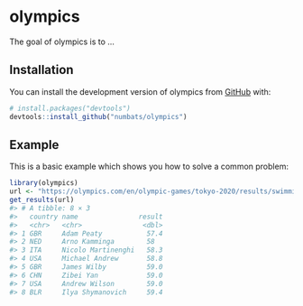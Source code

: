 
<!-- README.md is generated from README.Rmd. Please edit that file -->

# olympics

<!-- badges: start -->
<!-- badges: end -->

The goal of olympics is to …

## Installation

You can install the development version of olympics from
[GitHub](https://github.com/) with:

``` r
# install.packages("devtools")
devtools::install_github("numbats/olympics")
```

## Example

This is a basic example which shows you how to solve a common problem:

``` r
library(olympics)
url <- "https://olympics.com/en/olympic-games/tokyo-2020/results/swimming/men-s-100m-breaststroke"
get_results(url)
#> # A tibble: 8 × 3
#>   country name               result
#>   <chr>   <chr>               <dbl>
#> 1 GBR     Adam Peaty           57.4
#> 2 NED     Arno Kamminga        58  
#> 3 ITA     Nicolo Martinenghi   58.3
#> 4 USA     Michael Andrew       58.8
#> 5 GBR     James Wilby          59.0
#> 6 CHN     Zibei Yan            59.0
#> 7 USA     Andrew Wilson        59.0
#> 8 BLR     Ilya Shymanovich     59.4
```
